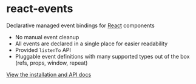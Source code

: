 react-events
============
Declarative managed event bindings for [React](http://facebook.github.io/react/) components

* No manual event cleanup
* All events are declared in a single place for easier readability
* Provided ```listenTo``` API
* Pluggable event definitions with many supported types out of the box (refs, props, window, repeat)

[View the installation and API docs](http://jhudson8.github.io/fancydocs/index.html#project/jhudson8/react-events)
